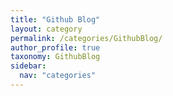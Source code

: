 ```yaml
---
title: "Github Blog"
layout: category
permalink: /categories/GithubBlog/
author_profile: true
taxonomy: GithubBlog
sidebar:
  nav: "categories"
---
```


